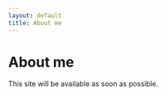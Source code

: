 ```yaml
---
layout: default
title: About me
---
```


# About me

This site will be available as soon as possible.
